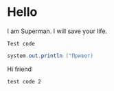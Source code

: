 # Hello

I am Superman. I will save your life.

```
Test code
```

```java
system.out.println ("Привет)
```

Hi friend

```
test code 2
```
